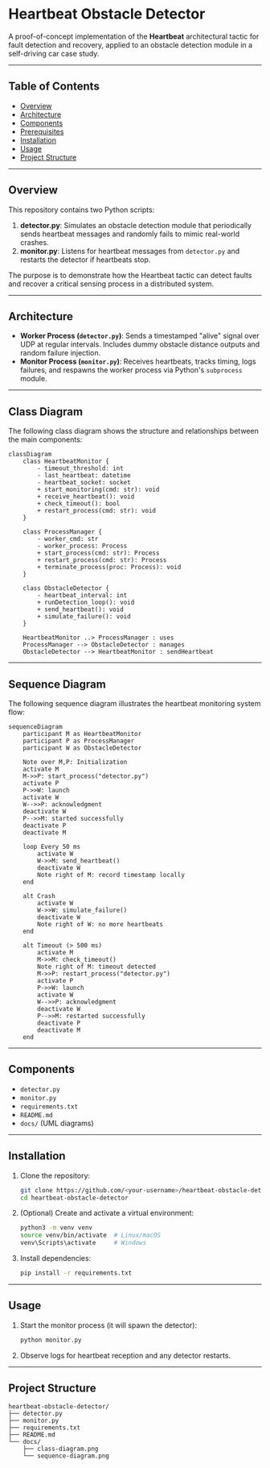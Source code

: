 # Heartbeat Obstacle Detector

A proof-of-concept implementation of the **Heartbeat** architectural tactic for fault detection and recovery, applied to an obstacle detection module in a self-driving car case study.

---

## Table of Contents

* [Overview](#overview)
* [Architecture](#architecture)
* [Components](#components)
* [Prerequisites](#prerequisites)
* [Installation](#installation)
* [Usage](#usage)
* [Project Structure](#project-structure)

---

## Overview

This repository contains two Python scripts:

1. **detector.py**: Simulates an obstacle detection module that periodically sends heartbeat messages and randomly fails to mimic real-world crashes.
2. **monitor.py**: Listens for heartbeat messages from `detector.py` and restarts the detector if heartbeats stop.

The purpose is to demonstrate how the Heartbeat tactic can detect faults and recover a critical sensing process in a distributed system.

---

## Architecture

* **Worker Process (`detector.py`)**: Sends a timestamped "alive" signal over UDP at regular intervals. Includes dummy obstacle distance outputs and random failure injection.
* **Monitor Process (`monitor.py`)**: Receives heartbeats, tracks timing, logs failures, and respawns the worker process via Python's `subprocess` module.

---

## Class Diagram

The following class diagram shows the structure and relationships between the main components:

```mermaid
classDiagram
    class HeartbeatMonitor {
        - timeout_threshold: int
        - last_heartbeat: datetime
        - heartbeat_socket: socket
        + start_monitoring(cmd: str): void
        + receive_heartbeat(): void
        + check_timeout(): bool
        + restart_process(cmd: str): void
    }

    class ProcessManager {
        - worker_cmd: str
        - worker_process: Process
        + start_process(cmd: str): Process
        + restart_process(cmd: str): Process
        + terminate_process(proc: Process): void
    }

    class ObstacleDetector {
        - heartbeat_interval: int
        + runDetection_loop(): void
        + send_heartbeat(): void
        + simulate_failure(): void
    }

    HeartbeatMonitor ..> ProcessManager : uses
    ProcessManager --> ObstacleDetector : manages
    ObstacleDetector --> HeartbeatMonitor : sendHeartbeat
```

---

## Sequence Diagram

The following sequence diagram illustrates the heartbeat monitoring system flow:

```mermaid
sequenceDiagram
    participant M as HeartbeatMonitor
    participant P as ProcessManager
    participant W as ObstacleDetector

    Note over M,P: Initialization
    activate M
    M->>P: start_process("detector.py")
    activate P
    P->>W: launch
    activate W
    W-->>P: acknowledgment
    deactivate W
    P-->>M: started successfully
    deactivate P
    deactivate M

    loop Every 50 ms
        activate W
        W->>M: send_heartbeat()
        deactivate W
        Note right of M: record timestamp locally
    end

    alt Crash
        activate W
        W->>W: simulate_failure()
        deactivate W
        Note right of W: no more heartbeats
    end

    alt Timeout (> 500 ms)
        activate M
        M->>M: check_timeout()
        Note right of M: timeout detected
        M->>P: restart_process("detector.py")
        activate P
        P->>W: launch
        activate W
        W-->>P: acknowledgment
        deactivate W
        P-->>M: restarted successfully
        deactivate P
        deactivate M
    end
```

---

## Components

* `detector.py`
* `monitor.py`
* `requirements.txt`
* `README.md`
* `docs/` (UML diagrams)

---

## Installation

1. Clone the repository:

   ```bash
   git clone https://github.com/<your-username>/heartbeat-obstacle-detector.git
   cd heartbeat-obstacle-detector
   ```

2. (Optional) Create and activate a virtual environment:

   ```bash
   python3 -m venv venv
   source venv/bin/activate  # Linux/macOS
   venv\Scripts\activate     # Windows
   ```

3. Install dependencies:

   ```bash
   pip install -r requirements.txt
   ```

---

## Usage

1. Start the monitor process (it will spawn the detector):

   ```bash
   python monitor.py
   ```

2. Observe logs for heartbeat reception and any detector restarts.

---

## Project Structure

```text
heartbeat-obstacle-detector/
├── detector.py
├── monitor.py
├── requirements.txt
├── README.md
└── docs/
    ├── class-diagram.png
    └── sequence-diagram.png
```
